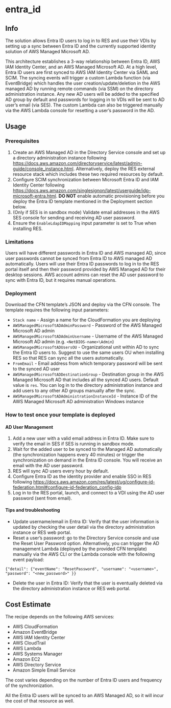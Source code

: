 # entra_id

## Info
The solution allows Entra ID users to log in to RES and use their VDIs by setting up a sync between Entra ID and the currently supported identity solution of AWS Managed Microsoft AD.

This architecture establishes a 3-way relationship between Entra ID, AWS IAM Identity Center, and an AWS Managed Microsoft AD. At a high level, Entra ID users are first synced to AWS IAM Identity Center via SAML and SCIM. The syncing events will trigger a custom Lambda function (via EventBridge) which handles the user creation/update/deletion in the AWS managed AD by running remote commands (via SSM) on the directory administration instance. Any new AD users will be added to the specified AD group by default and passwords for logging in to VDIs will be sent to AD user’s email (via SES). The custom Lambda can also be triggered manually via the AWS Lambda console for resetting a user’s password in the AD.



## Usage

### Prerequisites
1. Create an AWS Managed AD in the Directory Service console and set up a directory administration instance following https://docs.aws.amazon.com/directoryservice/latest/admin-guide/console_instance.html. Alternatively, deploy the RES external resource stack which includes these two required resources by default.
2. Configure SCIM synchronization between Microsoft Entra ID and IAM Identity Center following https://docs.aws.amazon.com/singlesignon/latest/userguide/idp-microsoft-entra.html. **DO NOT** enable automatic provisioning before you deploy the Entra ID template mentioned in the Deployment section below.
3. (Only if SES is in sandbox mode) Validate email addresses in the AWS SES console for sending and receiving AD user password.
4. Ensure the `EnableLdapIDMapping` input parameter is set to True when installing RES.

### Limitations
Users will have different passwords in Entra ID and AWS managed AD, since user passwords cannot be synced from Entra ID to AWS managed AD automatically. Users will use their Entra ID passwords to log in to the RES portal itself and then their password provided by AWS Managed AD for their desktop sessions. AWS account admins can reset the AD user password to sync with Entra ID, but it requires manual operations.

### Deployment
Download the CFN template’s JSON and deploy via the CFN console. The template requires the following input parameters:
* `Stack name` - Assign a name for the CloudFormation you are deploying
* `AWSManagedMicrosoftADAdminPassword` - Password of the AWS Managed Microsoft AD admin
* `AWSManagedMicrosoftADAdminUsername` - Username of the AWS Managed Microsoft AD admin (e.g. `<NetBIOS-name>\Admin`)
* `AWSManagedMicrosoftADUsersOU` - Organizational unit within AD to sync the Entra ID users to. Suggest to use the same users OU when installing RES so that RES can sync all the users automatically.
* `FromEmail` - Email address from which temporary password will be sent to the synced AD user
* `AWSManagedMicrosoftADDestinationGroup` - Destination group in the AWS Managed Microsoft AD that includes all the synced AD users. Default value is `res`. You can log in to the directory administration instance and add users to any other AD groups manually after the sync.
* `AWSManagedMicrosoftADAdministrationInstanceId` - Instance ID of the AWS Managed Microsoft AD administration Windows instance

### How to test once your template is deployed

#### AD User Management

1. Add a new user with a valid email address in Entra ID. Make sure to verify the email in SES if SES is running in sandbox mode.
2. Wait for the added user to be synced to the Managed AD automatically (the synchronization happens every 40 minutes) or trigger the synchronization on demand in the Entra ID console. You will receive an email with the AD user password.
3. RES will sync AD users every hour by default.
4. Configure Entra ID as the identity provider and enable SSO in RES following https://docs.aws.amazon.com/res/latest/ug/configure-id-federation.html#configure-id-federation_config-idp
5. Log in to the RES portal, launch, and connect to a VDI using the AD user password (sent from email).

#### Tips and troubleshooting

* Update username/email in Entra ID: Verify that the user information is updated by checking the user detail via the directory administration instance or RES web portal.
* Reset a user’s password: go to the Directory Service console and use the Reset User Password option. Alternatively, you can trigger the AD management Lambda (deployed by the provided CFN template) manually via the AWS CLI or the Lambda console with the following event payload:
```
{"detail": {"eventName": "ResetPassword", "username": "<username>", "password": "<new_password>" }}
```

* Delete the user in Entra ID: Verify that the user is eventually deleted via the directory administration instance or RES web portal.

## Cost Estimate
The recipe depends on the following AWS services:
- AWS CloudFormation
- Amazon EventBridge
- AWS IAM Identity Center
- AWS CloudTrail
- AWS Lambda
- AWS Systems Manager 
- Amazon EC2
- AWS Directory Service
- Amazon Simple Email Service

The cost varies depending on the number of Entra ID users and frequency of the synchronization.

All the Entra ID users will be synced to an AWS Managed AD, so it will incur the cost of that resource as well.